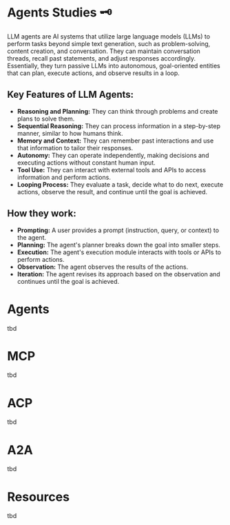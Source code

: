 # Agents Studies 🗝️

LLM agents are AI systems that utilize large language models (LLMs) to perform tasks beyond simple text generation, such as problem-solving, content creation, and conversation. They can maintain conversation threads, recall past statements, and adjust responses accordingly. Essentially, they turn passive LLMs into autonomous, goal-oriented entities that can plan, execute actions, and observe results in a loop. 

## Key Features of LLM Agents:
- **Reasoning and Planning:** They can think through problems and create plans to solve them. 
- **Sequential Reasoning:** They can process information in a step-by-step manner, similar to how humans think. 
- **Memory and Context:** They can remember past interactions and use that information to tailor their responses. 
- **Autonomy:** They can operate independently, making decisions and executing actions without constant human input. 
- **Tool Use:** They can interact with external tools and APIs to access information and perform actions. 
- **Looping Process:** They evaluate a task, decide what to do next, execute actions, observe the result, and continue until the goal is achieved.

## How they work:
- **Prompting:** A user provides a prompt (instruction, query, or context) to the agent. 
- **Planning:** The agent's planner breaks down the goal into smaller steps. 
- **Execution:** The agent's execution module interacts with tools or APIs to perform actions. 
- **Observation:** The agent observes the results of the actions. 
- **Iteration:** The agent revises its approach based on the observation and continues until the goal is achieved. 

# Agents
tbd

# MCP
tbd

# ACP
tbd

# A2A
tbd

# Resources 
tbd
